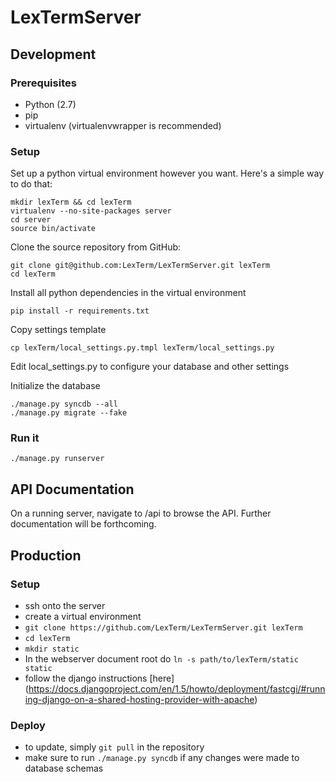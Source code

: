 LexTermServer
=============

Development
-----------

### Prerequisites ###
* Python (2.7)
* pip
* virtualenv (virtualenvwrapper is recommended)

### Setup ###

Set up a python virtual environment however you want. Here's a simple way to do that:

    mkdir lexTerm && cd lexTerm
    virtualenv --no-site-packages server
    cd server
    source bin/activate

Clone the source repository from GitHub:

    git clone git@github.com:LexTerm/LexTermServer.git lexTerm
    cd lexTerm

Install all python dependencies in the virtual environment

    pip install -r requirements.txt

Copy settings template
    
    cp lexTerm/local_settings.py.tmpl lexTerm/local_settings.py
    
Edit local_settings.py to configure your database and other settings

Initialize the database

    ./manage.py syncdb --all
    ./manage.py migrate --fake

### Run it ###

    ./manage.py runserver

API Documentation
-----------------

On a running server, navigate to /api to browse the API.
Further documentation will be forthcoming.

Production
----------

### Setup ###
* ssh onto the server
* create a virtual environment
* `git clone https://github.com/LexTerm/LexTermServer.git lexTerm`
* `cd lexTerm`
* `mkdir static`
* In the webserver document root do `ln -s path/to/lexTerm/static static`
* follow the django instructions [here]
  (https://docs.djangoproject.com/en/1.5/howto/deployment/fastcgi/#running-django-on-a-shared-hosting-provider-with-apache)

### Deploy ###
* to update, simply `git pull` in the repository
* make sure to run `./manage.py syncdb` if any changes were made to database schemas

